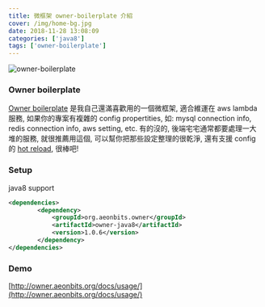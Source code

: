 ```yaml
---
title: 微框架 owner-boilerplate 介紹
cover: /img/home-bg.jpg
date: 2018-11-28 13:08:09
categories: ['java8']
tags: ['owner-boilerplate']
---
```

![owner-boilerplate](/img/owner-boilerplate/owner-aeonbits.png)
### Owner boilerplate
[Owner boilerplate](http://owner.aeonbits.org/docs/welcome/) 是我自己還滿喜歡用的一個微框架, 適合維運在 aws lambda 服務, 如果你的專案有複雜的 config propertities, 如: mysql connection info, redis connection info, aws setting, etc. 有的沒的, 後端宅宅通常都要處理一大堆的服務, 就很推薦用這個, 可以幫你把那些設定整理的很乾淨, 還有支援 config 的 [hot reload](http://owner.aeonbits.org/docs/reload/), 很棒吧!

### Setup
java8 support
```xml
<dependencies>
        <dependency>
            <groupId>org.aeonbits.owner</groupId>
            <artifactId>owner-java8</artifactId>
            <version>1.0.6</version>
        </dependency>
</dependencies>
```

### Demo
[http://owner.aeonbits.org/docs/usage/](http://owner.aeonbits.org/docs/usage/)


